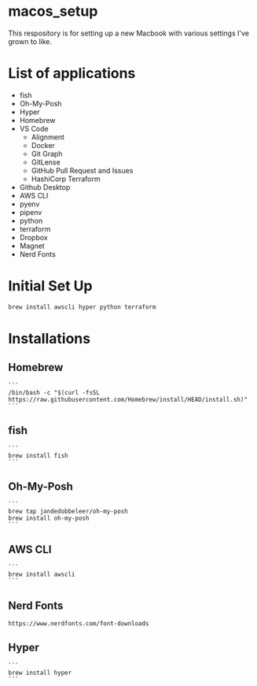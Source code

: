 # macos_setup
This respository is for setting up a new Macbook with various settings I've grown to like.

# List of applications
- fish
- Oh-My-Posh
- Hyper
- Homebrew
- VS Code
    - Alignment
    - Docker
    - Git Graph
    - GitLense
    - GitHub Pull Request and Issues
    - HashiCorp Terraform
- Github Desktop
- AWS CLI
- pyenv
- pipenv
- python
- terraform
- Dropbox
- Magnet
- Nerd Fonts

# Initial Set Up
```bash
brew install awscli hyper python terraform
```
# Installations
## Homebrew
    ```
    /bin/bash -c "$(curl -fsSL https://raw.githubusercontent.com/Homebrew/install/HEAD/install.sh)"
    ```
## fish
    ```
    brew install fish
    ```

## Oh-My-Posh
    ```
    brew tap jandedobbeleer/oh-my-posh
    brew install oh-my-posh
    ```
## AWS CLI
    ```
    brew install awscli
    ```

## Nerd Fonts
    https://www.nerdfonts.com/font-downloads

## Hyper
    ```
    brew install hyper
    ```